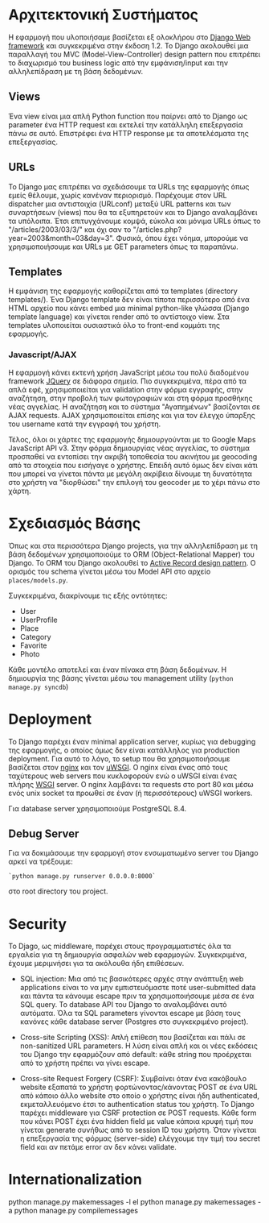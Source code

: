 # Αρχιτεκτονική Συστήματος

Η εφαρμογή που υλοποιήσαμε βασίζεται εξ ολοκλήρου στο [Django Web framework](http://djangoproject.com) και συγκεκριμένα
στην έκδοση 1.2. Το Django ακολουθεί μια παραλλαγή του MVC (Model-View-Controller) design pattern που επιτρέπει το
διαχωρισμό του business logic από την εμφάνιση/input και την αλληλεπίδραση με τη βάση δεδομένων.

## Views
Ένα view είναι μια απλή Python function που παίρνει από το Django ως parameter ένα HTTP request και εκτελεί την
κατάλληλη επεξεργασία πάνω σε αυτό. Επιστρέφει ένα HTTP response με τα αποτελέσματα της επεξεργασίας.

## URLs
Το Django μας επιτρέπει να σχεδιάσουμε τα URLs της εφαρμογής όπως εμείς θέλουμε, χωρίς κανέναν περιορισμό. Παρέχουμε
στον URL dispatcher μια αντιστοιχία (URLconf) μεταξύ URL patterns και των συναρτήσεων (views) που θα τα εξυπηρετούν και 
το Django αναλαμβάνει τα υπόλοιπα. Έτσι επιτυγχάνουμε κομψά, εύκολα και μόνιμα URLs όπως το "/articles/2003/03/3/" και
όχι σαν το "/articles.php?year=2003&month=03&day=3". Φυσικά, όπου έχει νόημα, μπορούμε να χρησιμοποιήσουμε και URLs με GET
parameters όπως τα παραπάνω.

## Templates
Η εμφάνιση της εφαρμογής καθορίζεται από τα templates (directory templates/). Ένα Django template δεν είναι τίποτα
περισσότερο από ένα HTML αρχείο που κάνει embed μια minimal python-like γλώσσα (Django template language) και γίνεται
render από το αντίστοιχο view. Στα templates υλοποιείται ουσιαστικά όλο το front-end κομμάτι της εφαρμογής.

### Javascript/AJAX
Η εφαρμογή κάνει εκτενή χρήση JavaScript μέσω του πολύ διαδομένου framework [JQuery](jquery.com) σε διάφορα σημεία.
Πιο συγκεκριμένα, πέρα από τα απλά εφέ, χρησιμοποιείται για validation στην φόρμα εγγραφής, στην αναζήτηση, στην προβολή 
των φωτογραφιών και στη φόρμα προσθήκης νέας αγγελίας. Η αναζήτηση και το σύστημα "Αγαπημένων" βασίζονται σε AJAX requests.
AJAX χρησιμοποιείται επίσης και για τον έλεγχο ύπαρξης του username κατά την εγγραφή του χρήστη.

Τέλος, όλοι οι χάρτες της εφαρμογής δημιουργούνται με το Google Maps JavaScript API v3. Στην φόρμα δημιουργίας νέας αγγελίας,
το σύστημα προσπαθεί να εντοπίσει την ακριβή τοποθεσία του ακινήτου με geocoding από τα στοιχεία που εισήγαγε ο χρήστης.
Επειδή αυτό όμως δεν είναι κάτι που μπορεί να γίνεται πάντα με μεγάλη ακρίβεια δίνουμε τη δυνατότητα στο χρήστη να
"διορθώσει" την επιλογή του geocoder με το χέρι πάνω στο χάρτη. 

# Σχεδιασμός Βάσης

Όπως και στα περισσότερα Django projects, για την αλληλεπίδραση με τη βάση δεδομένων χρησιμοποιούμε το ORM (Object-Relational 
Mapper) του Django. Το ORM του Django ακολουθεί το [Active Record design pattern](http://en.wikipedia.org/wiki/Active_record_pattern).
Ο ορισμός του schema γίνεται μέσω του Model API στο αρχείο `places/models.py`.

Συγκεκριμένα, διακρίνουμε τις εξής οντότητες:

* User
* UserProfile
* Place
* Category
* Favorite
* Photo

Κάθε μοντέλο αποτελεί και έναν πίνακα στη βάση δεδομένων. Η δημιουργία της βάσης γίνεται μέσω του management utility
(`python manage.py syncdb`)

# Deployment

Το Django παρέχει έναν minimal application server, κυρίως για debugging της εφαρμογής, ο οποίος όμως δεν είναι κατάλληλος
για production deployment. Για αυτό το λόγο, το setup που θα χρησιμοποιήσουμε βασίζεται στον [nginx](nginx.net) και 
τον [uWSGI](http://projects.unbit.it/uwsgi/). Ο nginx είναι ένας από τους ταχύτερους web servers που κυκλοφορούν ενώ 
ο uWSGI είναι ένας πλήρης [WSGI](http://en.wikipedia.org/wiki/Web_Server_Gateway_Interface) server. Ο nginx λαμβάνει 
τα requests στο port 80 και μέσω ενός unix socket τα προωθεί σε έναν (ή περισσότερους) uWSGI workers.

Για database server χρησιμοποιούμε PostgreSQL 8.4.

## Debug Server

Για να δοκιμάσουμε την εφαρμογή στον ενσωματωμένο server του Django αρκεί να τρέξουμε: 
    
    `python manage.py runserver 0.0.0.0:8000` 

στο root directory του project.

# Security

Το Djago, ως middleware, παρέχει στους προγραμματιστές όλα τα εργαλεία για τη δημιουργία ασφαλών web εφαρμογών.
Συγκεκριμένα, έχουμε μεριμνήσει για τα ακόλουθα ήδη επιθέσεων.

* SQL injection: Μια από τις βασικότερες αρχές στην ανάπτυξη web applications είναι το να μην εμπιστευόμαστε ποτέ 
user-submitted data και πάντα τα κάνουμε escape πριν τα χρησιμοποιήσουμε μέσα σε ένα SQL query. Το database API του Django
το αναλαμβάνει αυτό αυτόματα. Όλα τα SQL parameters γίνονται escape με βάση τους κανόνες κάθε database server (Postgres στο
συγκεκριμένο project).

* Cross-site Scripting (XSS): Απλή επίθεση που βασίζεται και πάλι σε non-sanitized URL parameters. Η λύση είναι απλή και
οι νέες εκδόσεις του Django την εφαρμόζουν από default: κάθε string που προέρχεται από το χρήστη πρέπει να γίνει escape.

* Cross-site Request Forgery (CSRF): Συμβαίνει όταν ένα κακόβουλο website εξαπατά το χρήστη φορτώνοντας/κάνοντας POST 
σε ένα URL από κάποιο άλλο website στο οποίο ο χρήστης είναι ήδη authenticated, εκμεταλλευόμενο έτσι το 
authentication status του χρήστη. Το Django παρέχει middleware για CSRF protection σε POST requests. Κάθε form που κάνει
POST έχει ένα hidden field με value κάποια κρυφή τιμή που γίνεται generate συνήθως από το session ID του χρήστη. Όταν
γίνεται η επεξεργασία της φόρμας (server-side) ελέγχουμε την τιμή του secret field και αν πετάμε error αν δεν κάνει 
validate.

# Internationalization

python manage.py makemessages -l el
python manage.py makemessages -a
python manage.py compilemessages
